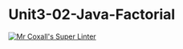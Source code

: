 # Unit3-02-Java-Factorial

[![Mr Coxall's Super Linter](https://github.com/ICS4U-Programming-ChristopherDB/Unit3-02-Java-Factorial/workflows/Mr%20Coxall's%20Super%20Linter/badge.svg)](https://github.com/ICS4U-Programming-ChristopherDB/Unit3-02-Java-Factorial/actions/)